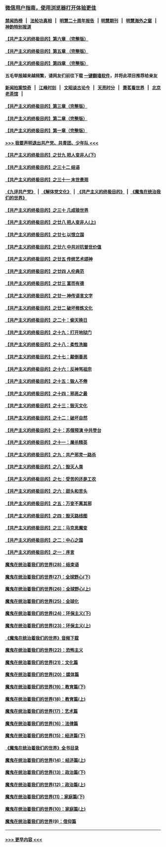 ### [微信用户指南，使用浏览器打开体验更佳](https://github.com/gfw-breaker/banned-news1/blob/master/indexes/wechat-guide.md?t=0)
#### [禁闻热榜](热点新闻.md?t=0)  &nbsp;&nbsp;|&nbsp;&nbsp; [法轮功真相](https://github.com/gfw-breaker/truth/blob/master/README.md?t=0) &nbsp;&nbsp;|&nbsp;&nbsp; [明慧二十周年报告](https://github.com/gfw-breaker/mh-reports/blob/master/README.md?t=0) &nbsp;&nbsp;|&nbsp;&nbsp;[明慧期刊](https://github.com/gfw-breaker/mh-qikan) &nbsp;&nbsp;|&nbsp;&nbsp; [明慧海外之窗](https://github.com/gfw-breaker/mh-news/blob/master/README.md?t=0) &nbsp;&nbsp;|&nbsp;&nbsp; [神韵特别报道](https://github.com/gfw-breaker/mh-news/blob/master/shenyun.md?t=0)
#### [【共产主义的终极目的】第六章 （完整版）](../pages/nsc422/n11428913.md?t=02141333) 
#### [【共产主义的终极目的】第五章 （完整版）](../pages/nsc422/n11428912.md?t=02141333) 
#### [【共产主义的终极目的】第四章 （完整版）](../pages/nsc422/n11428907.md?t=02141333) 
#### 五毛举报越来越频繁，请网友们前往下载 [一键翻墙软件](https://github.com/gfw-breaker/ssr-accounts)，并将此项目推荐给亲友
#### [新闻拍案惊奇](https://github.com/gfw-breaker/banned-news1/blob/master/pages/link4.md) &nbsp;&nbsp;|&nbsp;&nbsp; [江峰时刻](https://github.com/gfw-breaker/banned-news1/blob/master/pages/link4.md) &nbsp;&nbsp;|&nbsp;&nbsp; [文昭谈古论今](https://github.com/gfw-breaker/banned-news1/blob/master/pages/link4.md) &nbsp;&nbsp;|&nbsp;&nbsp; [天亮时分](https://github.com/gfw-breaker/banned-news1/blob/master/pages/link4.md) &nbsp;&nbsp;|&nbsp;&nbsp; [萧茗看世界](https://github.com/gfw-breaker/banned-news1/blob/master/pages/link4.md) &nbsp;&nbsp;|&nbsp;&nbsp; [北京老茶馆](https://github.com/gfw-breaker/banned-news1/blob/master/pages/link4.md) &nbsp;&nbsp;|&nbsp;&nbsp; 
#### [【共产主义的终极目的】第三章（完整版）](../pages/nsc422/n11428848.md?t=02141333) 
#### [【共产主义的终极目的】第二章（完整版）](../pages/nsc422/n11428831.md?t=02141333) 
#### [【共产主义的终极目的】第一章（完整版）](../pages/nsc422/n11417651.md?t=02141333) 
#### [>>> 我要声明退出共产党、共青团、少年队 <<<](https://github.com/begood0513/goodnews/blob/master/quit/letter.md) 
#### [【共产主义的终极目的】之廿九 把人变非人(下)](../pages/nsc422/n11344140.md?t=02141333) 
#### [【共产主义的终极目的】之三十二 结语](../pages/nsc422/n11360535.md?t=02141333) 
#### [【共产主义的终极目的】之三十一 末世景观](../pages/nsc422/n11351129.md?t=02141333) 
#### [《九评共产党》](https://github.com/begood0513/9ping.md/blob/master/README.md) &nbsp;|&nbsp; [《解体党文化》](../../../../jtdwh.md/blob/master/README.md)  &nbsp;|&nbsp; [《共产主义的终极目的》](../../../../gczydzjmd.md/blob/master/README.md) &nbsp;|&nbsp; [《魔鬼在统治我们的世界》](../../../../mgztzwmdsj.md/blob/master/README.md) 
#### [【共产主义的终极目的】之三十 几成狼世界](../pages/nsc422/n11348280.md?t=02141333) 
#### [【共产主义的终极目的】之廿八 把人变非人(上)](../pages/nsc422/n11340492.md?t=02141333) 
#### [【共产主义的终极目的】之廿七 以恨立国](../pages/nsc422/n11336944.md?t=02141333) 
#### [【共产主义的终极目的】之廿六 中共对抗普世价值](../pages/nsc422/n11324785.md?t=02141333) 
#### [【共产主义的终极目的】之廿五 传统艺术颂神](../pages/nsc422/n11296396.md?t=02141333) 
#### [【共产主义的终极目的】之廿四 人伦典范](../pages/nsc422/n11296397.md?t=02141333) 
#### [【共产主义的终极目的】之廿三 富而有德](../pages/nsc422/n11283598.md?t=02141333) 
#### [【共产主义的终极目的】之廿一 神传语言文字](../pages/nsc422/n11263265.md?t=02141333) 
#### [【共产主义的终极目的】之廿二 破坏修炼文化](../pages/nsc422/n11245728.md?t=02141333) 
#### [【共产主义的终极目的】之二十：偷天换日](../pages/nsc422/n11238846.md?t=02141333) 
#### [【共产主义的终极目的】之十九：打开地狱门](../pages/nsc422/n11206376.md?t=02141333) 
#### [【共产主义的终极目的】之十八：柔性洗脑](../pages/nsc422/n11199994.md?t=02141333) 
#### [【共产主义的终极目的】之十七：颠倒善恶](../pages/nsc422/n11179782.md?t=02141333) 
#### [【共产主义的终极目的】之十六：反神骂祖宗](../pages/nsc422/n11166798.md?t=02141333) 
#### [【共产主义的终极目的】之十五：毁人不倦](../pages/nsc422/n11166792.md?t=02141333) 
#### [【共产主义的终极目的】之十四：邪恶之最](../pages/nsc422/n11150249.md?t=02141333) 
#### [【共产主义的终极目的】之十三：毁灭文化](../pages/nsc422/n11135227.md?t=02141333) 
#### [【共产主义的终极目的】之十二：破坏自然](../pages/nsc422/n11135214.md?t=02141333) 
#### [【共产主义的终极目的】之十：苏俄预演 中共登台](../pages/nsc422/n11118424.md?t=02141333) 
#### [【共产主义的终极目的】之十一：屠杀精英](../pages/nsc422/n11118442.md?t=02141333) 
#### [【共产主义的终极目的】之九：共产邪灵一路杀](../pages/nsc422/n11114139.md?t=02141333) 
#### [【共产主义的终极目的】之八：毁灭人类](../pages/nsc422/n11108503.md?t=02141333) 
#### [【共产主义的终极目的】之七：受苦的还是工农](../pages/nsc422/n11101809.md?t=02141333) 
#### [【共产主义的终极目的】之六：甜头和苦头](../pages/nsc422/n11096971.md?t=02141333) 
#### [【共产主义的终极目的】之五：万变不离其邪](../pages/nsc422/n11091285.md?t=02141333) 
#### [【共产主义的终极目的】之四：毁灭路线图](../pages/nsc422/n11086284.md?t=02141333) 
#### [【共产主义的终极目的】之三：马克思魔变](../pages/nsc422/n11061941.md?t=02141333) 
#### [【共产主义的终极目的】之二：中心之国](../pages/nsc422/n11047728.md?t=02141333) 
#### [【共产主义的终极目的】之一：序言](../pages/nsc422/n11086077.md?t=02141333) 
#### [魔鬼在统治着我们的世界(28)：结束语](../pages/nsc422/n10936246.md?t=02141333) 
#### [魔鬼在统治着我们的世界(27)：全球野心(下)](../pages/nsc422/n10928319.md?t=02141333) 
#### [魔鬼在统治着我们的世界(26)：全球野心(上)](../pages/nsc422/n10900318.md?t=02141333) 
#### [魔鬼在统治着我们的世界(25)：全球化](../pages/nsc422/n10788205.md?t=02141333) 
#### [魔鬼在统治着我们的世界(24)：环保主义(下)](../pages/nsc422/n10695307.md?t=02141333) 
#### [魔鬼在统治着我们的世界(23)：环保主义(上)](../pages/nsc422/n10688613.md?t=02141333) 
#### [《魔鬼在统治着我们的世界》音频下载](../pages/nsc422/n10635553.md?t=02141333) 
#### [魔鬼在统治着我们的世界(22)：恐怖主义](../pages/nsc422/n10614727.md?t=02141333) 
#### [魔鬼在统治着我们的世界(21)：文化篇](../pages/nsc422/n10597706.md?t=02141333) 
#### [魔鬼在统治着我们的世界(20)：媒体篇](../pages/nsc422/n10586579.md?t=02141333) 
#### [魔鬼在统治着我们的世界(19)：教育篇(下)](../pages/nsc422/n10564808.md?t=02141333) 
#### [魔鬼在统治着我们的世界(18)：教育篇(上)](../pages/nsc422/n10526970.md?t=02141333) 
#### [魔鬼在统治着我们的世界(17)：艺术篇](../pages/nsc422/n10499093.md?t=02141333) 
#### [魔鬼在统治着我们的世界(16)：法律篇](../pages/nsc422/n10485969.md?t=02141333) 
#### [魔鬼在统治着我们的世界(15)：经济篇(下)](../pages/nsc422/n10469975.md?t=02141333) 
#### [《魔鬼在统治着我们的世界》全书目录](../pages/nsc422/n10464261.md?t=02141333) 
#### [魔鬼在统治着我们的世界(14)：经济篇(上)](../pages/nsc422/n10457370.md?t=02141333) 
#### [魔鬼在统治着我们的世界(13)：政治篇(下)](../pages/nsc422/n10448270.md?t=02141333) 
#### [魔鬼在统治着我们的世界(12)：政治篇(上)](../pages/nsc422/n10444576.md?t=02141333) 
#### [魔鬼在统治着我们的世界(11)：家庭篇(下)](../pages/nsc422/n10440961.md?t=02141333) 
#### [魔鬼在统治着我们的世界(10)：家庭篇(上)](../pages/nsc422/n10435448.md?t=02141333) 
#### [魔鬼在统治着我们的世界(9)：信仰篇](../pages/nsc422/n10432159.md?t=02141333) 

----
#### [ >>> 更早内容 <<< ](../indexes/nsc422-earlier.md)
